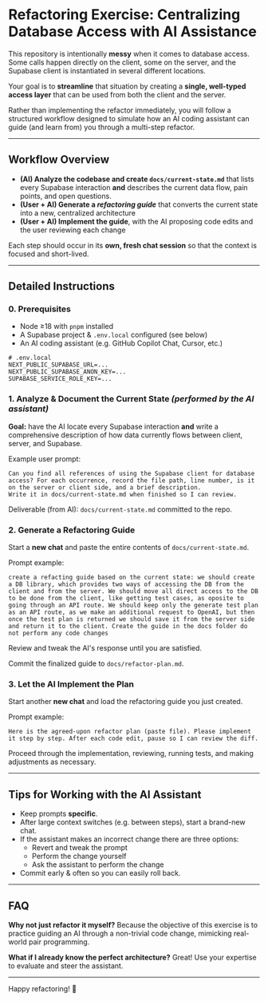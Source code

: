 # Refactoring Exercise: Centralizing Database Access with AI Assistance

This repository is intentionally **messy** when it comes to database access.
Some calls happen directly on the client, some on the server, and the Supabase
client is instantiated in several different locations.

Your goal is to **streamline** that situation by creating a **single, well-typed
access layer** that can be used from both the client and the server.

Rather than implementing the refactor immediately, you will follow a structured
workflow designed to simulate how an AI coding assistant can guide (and learn
from) you through a multi-step refactor.

---

## Workflow Overview

- **(AI) Analyze the codebase and create `docs/current-state.md`** that lists
  every Supabase interaction **and** describes the current data flow, pain
  points, and open questions.
- **(User + AI) Generate a _refactoring guide_** that converts the current state
  into a new, centralized architecture
- **(User + AI) Implement the guide**, with the AI proposing code edits and the
  user reviewing each change

Each step should occur in its **own, fresh chat session** so that the context is
focused and short-lived.

---

## Detailed Instructions

### 0. Prerequisites

- Node ≥18 with `pnpm` installed
- A Supabase project & `.env.local` configured (see below)
- An AI coding assistant (e.g. GitHub Copilot Chat, Cursor, etc.)

```dotenv
# .env.local
NEXT_PUBLIC_SUPABASE_URL=...
NEXT_PUBLIC_SUPABASE_ANON_KEY=...
SUPABASE_SERVICE_ROLE_KEY=...
```

### 1. Analyze & Document the Current State _(performed by the AI assistant)_

**Goal:** have the AI locate every Supabase interaction **and** write a
comprehensive description of how data currently flows between client, server,
and Supabase.

Example user prompt:

```text
Can you find all references of using the Supabase client for database access? For each occurrence, record the file path, line number, is it on the server or client side, and a brief description.
Write it in docs/current-state.md when finished so I can review.
```

Deliverable (from AI): `docs/current-state.md` committed to the repo.

### 2. Generate a Refactoring Guide

Start a **new chat** and paste the entire contents of `docs/current-state.md`.

Prompt example:

```text
create a refacting guide based on the current state: we should create a DB library, which provides two ways of accessing the DB from the client and from the server. We should move all direct access to the DB to be done from the client, like getting test cases, as oposite to going through an API route. We should keep only the generate test plan as an API route, as we make an additional request to OpenAI, but then once the test plan is returned we should save it from the server side and return it to the client. Create the guide in the docs folder do not perform any code changes
```

Review and tweak the AI's response until you are satisfied.

Commit the finalized guide to `docs/refactor-plan.md`.

### 3. Let the AI Implement the Plan

Start another **new chat** and load the refactoring guide you just created.

Prompt example:

```text
Here is the agreed-upon refactor plan (paste file). Please implement it step by step. After each code edit, pause so I can review the diff.
```

Proceed through the implementation, reviewing, running tests, and making
adjustments as necessary.

---

## Tips for Working with the AI Assistant

- Keep prompts **specific**.
- After large context switches (e.g. between steps), start a brand-new chat.
- If the assistant makes an incorrect change there are three options:
  - Revert and tweak the prompt
  - Perform the change yourself
  - Ask the assistant to perform the change
- Commit early & often so you can easily roll back.

---

## FAQ

**Why not just refactor it myself?** Because the objective of this exercise is
to practice guiding an AI through a non-trivial code change, mimicking
real-world pair programming.

**What if I already know the perfect architecture?** Great! Use your expertise
to evaluate and steer the assistant.

---

Happy refactoring! 🎉
